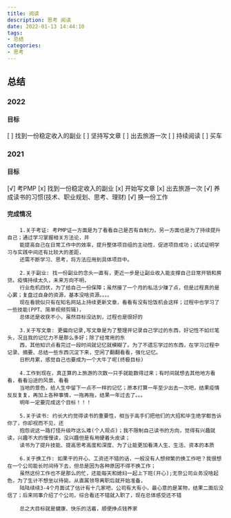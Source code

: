```yaml
---
title: 阅读
description: 思考 阅读
date: 2022-01-13 14:44:10
tags:
- 总结
categories:
- 思考
---
```


## 总结

### 2022
#### 目标
[ ] 找到一份稳定收入的副业
[ ] 坚持写文章
[ ] 出去旅游一次
[ ] 持续阅读
[ ] 买车


### 2021
#### 目标
[√] 考PMP
[x] 找到一份稳定收入的副业
[x] 开始写文章
[x] 出去旅游一次
[√] 养成读书的习惯(技术、职业规划、思考、理财)
[√] 换一份工作

#### 完成情况
```textmate
	1.关于考证: 考PMP证一方面是为了看看自己是否有自制力，另一方面也是为了持续提升自己；通过学习掌握相关方法论，并
    能提高自己在日常工作中的效率，提升整体项目组的主动性，促进项目成功；试试证明学习与实践中间还有比较大的差距，
    还需不断学习、思考，将方法应用到具体项目中。
    
    2.关于副业: 找一份副业的念头一直有，更近一步是让副业收入能支撑自己日常开销和房贷。疫情持续太久，未来方向不明，
    行业危机四伏，为了给自己一份保障；虽然接了一个月的私活少赚了点，但是过程真的是心累；复盘过自身的资源，基本没啥资源。。。。 
    现在看貌似只有在知名网站上持续更新文章，看看有没有恰饭机会这样；过程中也学习了一些技能(PPT、简单视频剪辑)，
    总体还是收获不小，虽然目标没达到，过程也是很好的

    3.关于写文章: 更偏向记录,写文章是为了整理并记录自己学过的东西，好记性不如烂笔头，况且我的记忆力不是那么多好；除了经常用的东
    西，其他知识点看完过一段时间就记忆就模糊了。为了不遗忘学过的东西，在学习过程中记录、摘要、总结一些东西沉淀下来，空闲了翻翻看看，强化记忆。
    日积月累，感觉自己也要成为一个大牛了呢(终极目标)
    
    4.工作到现在，真正算的上旅游的次数一只手就能数得过来；有时间就想去其他地方看看，看看沿途的风景、看看
    当地的景色，给人生中留下一点不一样的记忆；原本打算一年至少出去一次吧，结果疫情反反复复，再加上各种事情，一拖再拖，结果一年过去了。。。 
    明年一定要完成这个目标！！！
    
    5.关于读书: 约长大约觉得读书的重要性，相当于高手们把他们的大招和毕生绝学都告诉你了，你却视而不见，还
    抱怨说这一路打怪升级咋这么难(个人观点)；我不限制自己读书的方向，觉得有兴趣就读，兴趣不大的慢慢读，没兴趣但是有用硬着头皮读；
    读书为了提升技能、提高思考高度和深度、为了让能更加看清人生、生活、资本的本质
    
    6.关于换工作: 如果干的开心、工资还不错的话，一般没有人想频繁的换工作吧？我很想在一个公司能长时间待下去，但总是因为各种原因不得不换工作；
    虽然这份工作也不是那么的忙，还能每天和媳妇一起上下班(开心);无奈公司业务没啥起色，为了生计不想坐以待毙。从直属领导离职后就开始准备，
    陆陆续续3-4个月面试了估计有十几家吧，公司有大有小，最心意的是某物，结果二面后没信了；后来同事介绍了个公司，综合看还不错就入职了，现在总体感受还不错

	总之大目标就是健康、快乐的活着，顺便挣点钱养家

```

